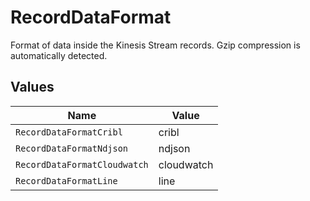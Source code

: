 # RecordDataFormat

Format of data inside the Kinesis Stream records. Gzip compression is automatically detected.


## Values

| Name                         | Value                        |
| ---------------------------- | ---------------------------- |
| `RecordDataFormatCribl`      | cribl                        |
| `RecordDataFormatNdjson`     | ndjson                       |
| `RecordDataFormatCloudwatch` | cloudwatch                   |
| `RecordDataFormatLine`       | line                         |